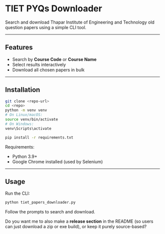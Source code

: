 # TIET PYQs Downloader

Search and download Thapar Institute of Engineering and Technology old question papers using a simple CLI tool.

---

## Features

* Search by **Course Code** or **Course Name**
* Select results interactively
* Download all chosen papers in bulk

---

## Installation

```bash
git clone <repo-url>
cd <repo>
python -m venv venv
# On Linux/macOS:
source venv/bin/activate
# On Windows:
venv\Scripts\activate

pip install -r requirements.txt
```

Requirements:

* Python 3.9+
* Google Chrome installed (used by Selenium)

---

## Usage

Run the CLI:

```bash
python tiet_papers_downloader.py
```

Follow the prompts to search and download.


Do you want me to also make a **release section** in the README (so users can just download a zip or exe build), or keep it purely source-based?
